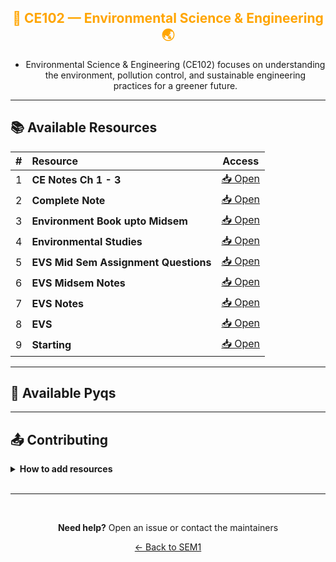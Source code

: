 <div align = "center" style="color:orange">

## 🌿 CE102 — Environmental Science & Engineering 🌏

</div>

<div align = "center">

- Environmental Science & Engineering (CE102) focuses on understanding the environment, pollution control, and sustainable engineering practices for a greener future.

</div>

---

## 📚 Available Resources

<div align="center">

|  #  | Resource                             |                                            Access                                            |
| :-: | :----------------------------------- | :------------------------------------------------------------------------------------------: |
|  1  | **CE Notes Ch 1 - 3**                | [📥 Open](https://drive.google.com/open?id=1cI_jx4cSGFSNubHWlGd7zUmEA98kfboB&usp=drive_copy) |
|  2  | **Complete Note**                    | [📥 Open](https://drive.google.com/open?id=1pAOUle1FFF_JU4pCW4VRYTgz_dpnRpea&usp=drive_copy) |
|  3  | **Environment Book upto Midsem**     | [📥 Open](https://drive.google.com/open?id=1SWbuWa9B960UOyPvAkS1yODOF-iQu2n8&usp=drive_copy) |
|  4  | **Environmental Studies**            | [📥 Open](https://drive.google.com/open?id=1RVh8nxW4nJjfDHCI1Ovq6eNh3OG82wLH&usp=drive_copy) |
|  5  | **EVS Mid Sem Assignment Questions** | [📥 Open](https://drive.google.com/open?id=1ZhAHxJ21eq3bJQiGDNnqUNn1LxEYZ2TQ&usp=drive_copy) |
|  6  | **EVS Midsem Notes**                 | [📥 Open](https://drive.google.com/open?id=16ur3gBBCXG3rHnWx4tZlARje-Ir86Dfr&usp=drive_copy) |
|  7  | **EVS Notes**                        | [📥 Open](https://drive.google.com/open?id=1U_P0NimsFT6PsyILPUPM024MWnGkjSwx&usp=drive_copy) |
|  8  | **EVS**                              | [📥 Open](https://drive.google.com/open?id=1N4CQon5aFLqSNPwXTsmHhD1rJbAkQz59&usp=drive_copy) |
|  9  | **Starting**                         | [📥 Open](https://drive.google.com/open?id=1U0F_VLkGUnyGFy5OMSYbYH7FY3GNV-Yp&usp=drive_copy) |

</div>

---

## 📑 Available Pyqs

<div align="center">

</div>

---

## 📤 Contributing

<details>
<summary><b>How to add resources</b></summary>

<br/>

### Option A: Upload PDFs

```
CE102/
├── CE102_Mid_2024.pdf
├── CE102_End_2023.pdf
└── CE102_Notes_TopicX.pdf
```

### Option B: Add Drive Links (Recommended)

Add your Google Drive share link to the table above following the existing format.

<br/>

**📝 Naming Convention**

- For exams: `CE102_Mid_YYYY.pdf` or `CE102_End_YYYY.pdf`
- For notes: `CE102_Lecture#_Topic.pdf`
- For assignments: `CE102_Assignment#_YYYY.pdf`

<br/>

> 💡 **Important:** Only add files you have permission to share

<br/>

</details>

<br/>

---

<br/>

<div align="center">

**Need help?** Open an issue or contact the maintainers

[← Back to SEM1](../)

</div>
